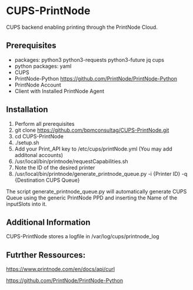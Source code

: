 # CUPS-PrintNode
CUPS backend enabling printing through the PrintNode Cloud.

## Prerequisites
* packages: python3 python3-requests python3-future jq cups
* python packages: yaml 
* CUPS
* PrintNode-Python https://github.com/PrintNode/PrintNode-Python
* PrintNode Account
* Client with Installed PrintNode Agent

## Installation
1. Perform all prerequisites
2. git clone https://github.com/bpmconsultag/CUPS-PrintNode.git
3. cd CUPS-PrintNode
4. ./setup.sh
5. Add your Print_API key to /etc/cups/printNode.yml (You may add additonal accounts)
6. /usr/local/bin/printnode/requestCapabilities.sh
7. Note the ID of the desired printer
8. /usr/local/bin/printnode/generate_printnode_queue.py -i {Printer ID} -q {Destination CUPS Queue}

The script generate_printnode_queue.py will automatically generate CUPS Queue using the generic PrintNode PPD and inserting the Name of the inputSlots into it.

## Additional Information
CUPS-PrintNode stores a logfile in /var/log/cups/printnode_log

## Futrther Ressources:
https://www.printnode.com/en/docs/api/curl

https://github.com/PrintNode/PrintNode-Python
